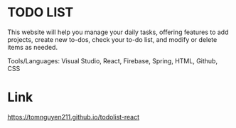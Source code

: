 # TODO LIST
This website will help you manage your daily tasks, offering features to add projects, create new to-dos, check your to-do list, and modify or delete items as needed.

Tools/Languages: Visual Studio, React, Firebase, Spring, HTML, Github, CSS 

# Link
https://tomnguyen211.github.io/todolist-react
